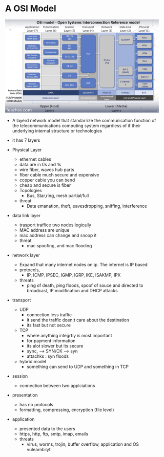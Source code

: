 
# A OSI Model

<img src="img/3.1.png" />


- A layerd network model that standarrize the communication function of the telecommunications computing system regardless of if their underlying internal structure or technologies

- it has 7 layers

- Physical Layer
    - ethernet cables
    - data are in 0s and 1s
    - wire fiber, waves hub parts
    - fiber cable much secure and expensive
    - copper cable you can bend
    - cheap and secure is fiber
    - Topologies
        - Bus, Star,ring, mesh partial/full
    - threat
        - Data emanation, theft, eavesdropping, sniffing, interference
- data link layer
    - trasport traffice two nodes logically
    - MAC address are unique
    - mac address can change and snoop it
    - threat
        - mac spoofing, and mac flooding
- network layer
    - Expand that many internet nodes on ip. The internet is IP based
    - protocols,
        - IP, ICMP, IPSEC, IGMP, IGRP, IKE, ISAKMP, IPX
    - threats
        - ping of death, ping floods, spoof of souce and directed to broadcast, IP modification and DHCP attacks
- transport
    - UDP
        - connection less traffic
        - it send the traffic doen;t care about the destination
        - its fast but not secure
    - TCP
        - where anything integrtiy is most important
        - for payment information
        - its alot slower but its secure
        - sync, --> SYN/CK --> syn
        - attachks : syn floods
    - hybrid model
        - something can send to UDP and something in TCP
- session
    - connection between two applciations
- presentation
    - has no protocols
    - formatting, compressing, encryption (file level)
- application
    - presented data to the users
    - https, http, ftp, smtp, imap, emails
    - threats
        - virus, worms, trojin, buffer overflow, application and OS vulearnbilyt
